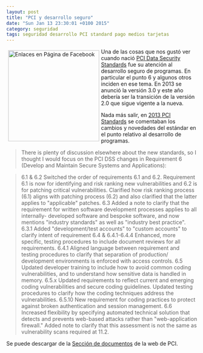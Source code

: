 ```yaml
---
layout: post
title: "PCI y desarrollo seguro"
date: "Sun Jan 13 23:30:01 +0100 2015"
category: seguridad
tags: seguridad desarrollo PCI standard pago medios tarjetas
---
```



<a href="https://plus.google.com/112862240851570159916/posts/Ps9VHx71gCW" title="Enlaces"><img src="https://lh3.googleusercontent.com/-IVdMXNs-UyE/VLK46RXRP1I/AAAAAAAAJ7E/rvp7ZzTOy4I/w521-h423-no/2015-01-11-FacebookPage.png" width="240"  alt="Enlaces en Página de Facebook" style="float:left; margin:5px"></a>

Una de las cosas que nos gustó ver cuando nació [PCI Data Security Standards](https://www.pcisecuritystandards.org/) fue su atención al desarrollo seguro de programas. En particular el punto 6 y algunos otros inciden en ese tema. En 2013 se anunció la versión 3.0 y este año debería ser la transición de la versión 2.0 que sigue vigente a la nueva.

Nada más salir, en [2013 PCI Standards](https://www.clerkendweller.uk/2013/11/8/2013-PCI-Standards) se comentaban los cambios y novedades del estándar en el punto relativo al desarrollo de programas.

>There is plenty of discussion elsewhere about the new standards, so I thought I would focus on the PCI DSS changes in Requirement 6 (Develop and Maintain Secure Systems and Applications):

>    6.1 & 6.2 Switched the order of requirements 6.1 and 6.2. Requirement 6.1 is now for identifying and risk ranking new vulnerabilities and 6.2 is for patching critical vulnerabilities. Clarified how risk ranking process (6.1) aligns with patching process (6.2) and also clarified that the latter applies to "applicable" patches.
>    6.3 Added a note to clarify that the requirement for written software development processes applies to all internally- developed software and bespoke software, and now mentions "industry standards" as well as "industry best practice".
>    6.3.1 Added "development/test accounts" to "custom accounts" to clarify intent of requirement
>    6.4 & 6.4.1-6.4.4 Enhanced, more specific, testing procedures to include document reviews for all requirements.
>    6.4.1 Aligned language between requirement and testing procedures to clarify that separation of production/ development environments is enforced with access controls.
>    6.5 Updated developer training to include how to avoid common coding vulnerabilities, and to understand how sensitive data is handled in memory.
>    6.5.x Updated requirements to reflect current and emerging coding vulnerabilities and secure coding guidelines. Updated testing procedures to clarify how the coding techniques address the vulnerabilities.
>    6.5.10 New requirement for coding practices to protect against broken authentication and session management.
>    6.6 Increased flexibility by specifying automated technical solution that detects and prevents web-based attacks rather than "web-application firewall." Added note to clarify that this assessment is not the same as vulnerability scans required at 11.2.

Se puede descargar de la [Sección de documentos](https://www.pcisecuritystandards.org/security_standards/documents.php) de la web de PCI.
